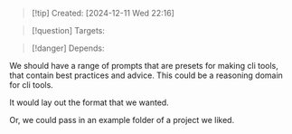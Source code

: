 
>[!tip] Created: [2024-12-11 Wed 22:16]

>[!question] Targets: 

>[!danger] Depends: 

We should have a range of prompts that are presets for making cli tools, that contain best practices and advice.  This could be a reasoning domain for cli tools.

It would lay out the format that we wanted.

Or, we could pass in an example folder of a project we liked.